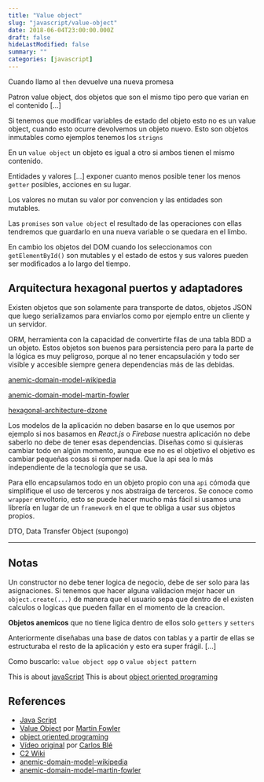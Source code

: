 ```yaml
---
title: "Value object"
slug: "javascript/value-object"
date: 2018-06-04T23:00:00.000Z
draft: false
hideLastModified: false
summary: ""
categories: [javascript]
---
```



  Cuando llamo al `then` devuelve una nueva promesa
  
  Patron value object, dos objetos que son el mismo tipo pero que varian en el 
  contenido [...]
  
  Si tenemos que modificar variables de estado del objeto esto no es un value 
  object, cuando esto ocurre devolvemos un objeto nuevo. Esto son objetos 
  inmutables como ejemplos tenemos los `strigns`
  
  En un `value object` un objeto es igual a otro si ambos tienen el mismo 
  contenido.
  
  Entidades y valores [...] exponer cuanto menos posible tener los menos 
  `getter` posibles, acciones en su lugar.
  
  Los valores no mutan su valor por convencion y las entidades son mutables.
  
  Las `promises` son `value object` el resultado de las operaciones con ellas 
  tendremos que guardarlo en una nueva variable o se quedara en el limbo.
  
  En cambio los objetos del DOM cuando los seleccionamos con `getElementById()`
  son mutables y el estado de estos y sus valores pueden ser modificados a lo 
  largo del tiempo.

## Arquitectura hexagonal puertos y adaptadores

  Existen objetos que son solamente para transporte de datos, objetos JSON que 
  luego serializamos para enviarlos como por ejemplo entre un cliente y un 
  servidor.
  
  ORM, herramienta con la capacidad de convertirte filas de una tabla BDD a un 
  objeto. Estos objetos son buenos para persistencia pero para la parte de la 
  lógica es muy peligroso, porque al no tener encapsulación y todo ser visible y
  accesible siempre genera dependencias más de las debidas.
  
  [anemic-domain-model-wikipedia]
  
  [anemic-domain-model-martin-fowler]
  
  [hexagonal-architecture-dzone]
  
  Los modelos de la aplicación no deben basarse en lo que usemos por ejemplo
  si nos basamos en *React.js* o *Firebase* nuestra aplicación no debe saberlo
  no debe de tener esas dependencias. Diseñas como si quisieras cambiar todo
  en algún momento, aunque ese no es el objetivo el objetivo es cambiar pequeñas
  cosas si romper nada. Que la api sea lo más independiente de la tecnología que
  se usa.
  
  Para ello encapsulamos todo en un objeto propio con una `api` cómoda que
  simplifique el uso de terceros y nos abstraiga de terceros. Se conoce como
  `wrapper` envoltorio, esto se puede hacer mucho más fácil si usamos una
  librería en lugar de un `framework` en el que te obliga a usar sus objetos
  propios.
  
  DTO, Data Transfer Object (supongo)
  
--------------------------------------------------------------------------------

Notas
--------------------------------------------------------------------------------

  Un constructor no debe tener logica de negocio, debe de ser solo para las
  asignaciones. Si tenemos que hacer alguna validacion mejor hacer un
  `object.create(...)` de manera que el usuario sepa que dentro de el existen
  calculos o logicas que pueden fallar en el momento de la creacion.
  
  __Objetos anemicos__ que no tiene ligica dentro de ellos solo `getters` y 
  `setters`
  
  Anteriormente diseñabas una base de datos con tablas y a partir de ellas se
  estructuraba el resto de la aplicación y esto era super frágil. [...]
  
  Como buscarlo: `value object opp` o `value object pattern`
  
  This is about [javaScript]
  This is about [object oriented programing]

References
--------------------------------------------------------------------------------
* [Java Script][javaScript]
* [Value Object][value object] por [Martin Fowler]
* [object oriented programing]
* [Vídeo original][video original] por [Carlos Blé][Carlos Ble]
* [C2 Wiki][wiki-c2-value-object]
* [anemic-domain-model-wikipedia]
* [anemic-domain-model-martin-fowler]

<!-- All links here --> 

[javaScript]: https://www.javascript.com/
[value object]: https://martinfowler.com/bliki/ValueObject.html
[Martin Fowler]: https://twitter.com/martinfowler
[object oriented programing]: https://en.wikipedia.org/wiki/Object-oriented_programming
[video original]: https://www.youtube.com/watch?v=h3vWBe0f1OA&feature=youtu.be
[Carlos Ble]: https://twitter.com/carlosble?lang=es
[wiki-c2-value-object]: http://wiki.c2.com/?ValueObject
[anemic-domain-model-wikipedia]: https://en.wikipedia.org/wiki/Anemic_domain_model
[anemic-domain-model-martin-fowler]: https://martinfowler.com/bliki/AnemicDomainModel.html
[hexagonal-architecture-dzone]: https://dzone.com/articles/hello-hexagonal-architecture-1

